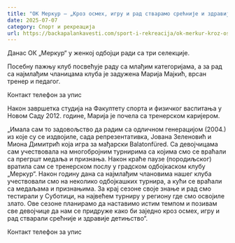```yaml
---
title: "ОК Меркур – „Кроз осмех, игру и рад стварамо срећније и здравије детињство“"
date: 2025-07-07
category: Спорт и рекреација
url: https://backapalankavesti.com/sport-i-rekreacija/ok-merkur-kroz-osmeh-igru-i-rad-stvaramo-srecnije-i-zdravije-detinjstvo/
---
```


Данас ОК „Меркур“ у женкој одбојци ради са три селекције.

Посебну пажњу клуб посвећује раду са млађим категоријама, а за рад са најмлађим чланицама клуба је задужена Марија Мајкић, врсан тренер и педагог.

Контакт телефон за упис

Након завршетка студија на Факултету спорта и физичког васпитања у Новом Саду 2012. године, Марија је почела са тренерском каријером.

„Имала сам то задовољство да радим са одличном генерацијом (2004.) из које су се издвојиле, сада репрезентативка, Јована Зеленовић и Миона Димитрић која игра за мађарски Balatonfüred. Са девојчицама сам учествовала на многобројним турнирима са којима смо се враћали са прегршт медаља и признања. Након краће паузе (породиљског) вратила сам се тренерском послу у градском одбојкаском клубу „Меркур“. Након годину дана са најмлађим члановима нашег клуба учествовали смо на неколико одбојкашких турнира, а кући се враћали са медаљама и признањима. За крај сезоне своје знање и рад смо тестирали у Суботици, на највећем турниру у региону где смо освојиле злато. Ове сезоне планирамо да наставимо истим темпом и позивам све девојчице да нам се придруже како би заједно кроз осмех, игру и рад стварали срећније и здравије детињство“.

Контакт телефон за упис
